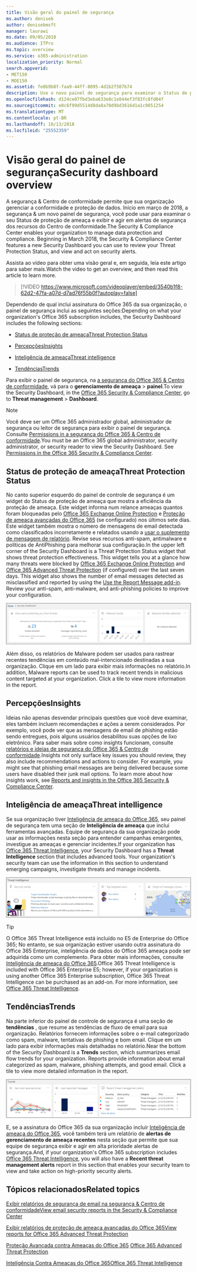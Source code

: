 ```yaml
---
title: Visão geral do painel de segurança
ms.author: deniseb
author: denisebmsft
manager: laurawi
ms.date: 09/05/2018
ms.audience: ITPro
ms.topic: overview
ms.service: o365-administration
localization_priority: Normal
search.appverid:
- MET150
- MOE150
ms.assetid: fe0b9b8f-faa9-44ff-8095-4d1b2f507b74
description: Use o novo painel de segurança para examinar o Status de proteção de ameaça do Office 365 e exibir e agir em alertas de segurança.
ms.openlocfilehash: d124ce07fbd3eba633e8c1e844ef3f83fc8fd04f
ms.sourcegitcommit: e0c6f99d5514d8da8a70d9bd3616d1a1c0851254
ms.translationtype: MT
ms.contentlocale: pt-BR
ms.lasthandoff: 10/13/2018
ms.locfileid: "25552359"
---
```

# <a name="security-dashboard-overview"></a><span data-ttu-id="5505d-103">Visão geral do painel de segurança</span><span class="sxs-lookup"><span data-stu-id="5505d-103">Security dashboard overview</span></span>

<span data-ttu-id="5505d-p101">A segurança &amp; Centro de conformidade permite que sua organização gerenciar a conformidade e proteção de dados. Início em março de 2018, a segurança &amp; um novo painel de segurança, você pode usar para examinar o seu Status de proteção de ameaça e exibir e agir em alertas de segurança dos recursos do Centro de conformidade.</span><span class="sxs-lookup"><span data-stu-id="5505d-p101">The Security &amp; Compliance Center enables your organization to manage data protection and compliance. Beginning in March 2018, the Security &amp; Compliance Center features a new Security Dashboard you can use to review your Threat Protection Status, and view and act on security alerts.</span></span> 
  
<span data-ttu-id="5505d-106">Assista ao vídeo para obter uma visão geral e, em seguida, leia este artigo para saber mais.</span><span class="sxs-lookup"><span data-stu-id="5505d-106">Watch the video to get an overview, and then read this article to learn more.</span></span>
  
> [!VIDEO https://www.microsoft.com/videoplayer/embed/3540b1f8-62d2-47fa-a07d-d7ad76f55b0f?autoplay=false]
  
<span data-ttu-id="5505d-107">Dependendo de qual inclui assinatura do Office 365 da sua organização, o painel de segurança inclui as seguintes seções:</span><span class="sxs-lookup"><span data-stu-id="5505d-107">Depending on what your organization's Office 365 subscription includes, the Security Dashboard includes the following sections:</span></span>
  
- [<span data-ttu-id="5505d-108">Status de proteção de ameaça</span><span class="sxs-lookup"><span data-stu-id="5505d-108">Threat Protection Status</span></span>](#threat-protection-status)
    
- [<span data-ttu-id="5505d-109">Percepções</span><span class="sxs-lookup"><span data-stu-id="5505d-109">Insights</span></span>](#insights)
    
- [<span data-ttu-id="5505d-110">Inteligência de ameaça</span><span class="sxs-lookup"><span data-stu-id="5505d-110">Threat intelligence</span></span>](#threat-intelligence)
    
- [<span data-ttu-id="5505d-111">Tendências</span><span class="sxs-lookup"><span data-stu-id="5505d-111">Trends</span></span>](#trends)
    
<span data-ttu-id="5505d-112">Para exibir o painel de segurança, na [a segurança do Office 365 &amp; Centro de conformidade](go-to-the-securitycompliance-center.md), vá para o **gerenciamento de ameaça** \> **painel**.</span><span class="sxs-lookup"><span data-stu-id="5505d-112">To view the Security Dashboard, in the [Office 365 Security &amp; Compliance Center](go-to-the-securitycompliance-center.md), go to **Threat management** \> **Dashboard**.</span></span>
  
> [!NOTE]
> <span data-ttu-id="5505d-p102">Você deve ser um Office 365 administrador global, administrador de segurança ou leitor de segurança para exibir o painel de segurança. Consulte [Permissions in a segurança do Office 365 &amp; Centro de conformidade](permissions-in-the-security-and-compliance-center.md).</span><span class="sxs-lookup"><span data-stu-id="5505d-p102">You must be an Office 365 global administrator, security administrator, or security reader to view the Security Dashboard. See [Permissions in the Office 365 Security &amp; Compliance Center](permissions-in-the-security-and-compliance-center.md).</span></span> 
  
## <a name="threat-protection-status"></a><span data-ttu-id="5505d-115">Status de proteção de ameaça</span><span class="sxs-lookup"><span data-stu-id="5505d-115">Threat Protection Status</span></span>

<span data-ttu-id="5505d-p103">No canto superior esquerdo do painel de controle de segurança é um widget do Status de proteção de ameaça que mostra a eficiência da proteção de ameaça. Este widget informa num relance ameaças quantos foram bloqueadas pelo [Office 365 Exchange Online Protection](anti-spam-protection.md) e [Proteção de ameaça avançadas do Office 365](office-365-atp.md) (se configurado) nos últimos sete dias. Este widget também mostra o número de mensagens de email detectada como classificados incorretamente e relatados usando a [usar o suplemento de mensagem de relatório](https://support.office.com/article/b5caa9f1-cdf3-4443-af8c-ff724ea719d2). Revise seus recursos anti-spam, antimalware e políticas de AntiPhishing para melhorar sua configuração.</span><span class="sxs-lookup"><span data-stu-id="5505d-p103">In the upper left corner of the Security Dashboard is a Threat Protection Status widget that shows threat protection effectiveness. This widget tells you at a glance how many threats were blocked by [Office 365 Exchange Online Protection](anti-spam-protection.md) and [Office 365 Advanced Threat Protection](office-365-atp.md) (if configured) over the last seven days. This widget also shows the number of email messages detected as misclassified and reported by using the [Use the Report Message add-in](https://support.office.com/article/b5caa9f1-cdf3-4443-af8c-ff724ea719d2). Review your anti-spam, anti-malware, and anti-phishing policies to improve your configuration.</span></span>
  
![Widgets da proteção de ameaça na parte superior do painel de controle de segurança](media/5c7c644e-6b01-4bf8-b991-f6ba0fdc5717.png)
  
<span data-ttu-id="5505d-p104">Além disso, os relatórios de Malware podem ser usados para rastrear recentes tendências em conteúdo mal-intencionado destinadas a sua organização. Clique em um lado para exibir mais informações no relatório.</span><span class="sxs-lookup"><span data-stu-id="5505d-p104">In addition, Malware reports can be used to track recent trends in malicious content targeted at your organization. Click a tile to view more information in the report.</span></span>
  
## <a name="insights"></a><span data-ttu-id="5505d-123">Percepções</span><span class="sxs-lookup"><span data-stu-id="5505d-123">Insights</span></span>

<span data-ttu-id="5505d-p105">Ideias não apenas desvendar principais questões que você deve examinar, eles também incluem recomendações e ações a serem considerados. Por exemplo, você pode ver que as mensagens de email de phishing estão sendo entregues, pois alguns usuários desabilitou suas opções de lixo eletrônico. Para saber mais sobre como insights funcionam, consulte [relatórios e ideias de segurança do Office 365 &amp; Centro de conformidade](reports-and-insights-in-security-and-compliance.md).</span><span class="sxs-lookup"><span data-stu-id="5505d-p105">Insights not only surface key issues you should review, they also include recommendations and actions to consider. For example, you might see that phishing email messages are being delivered because some users have disabled their junk mail options. To learn more about how insights work, see [Reports and insights in the Office 365 Security &amp; Compliance Center](reports-and-insights-in-security-and-compliance.md).</span></span>
  
## <a name="threat-intelligence"></a><span data-ttu-id="5505d-127">Inteligência de ameaça</span><span class="sxs-lookup"><span data-stu-id="5505d-127">Threat intelligence</span></span>

<span data-ttu-id="5505d-p106">Se sua organização tiver [Inteligência de ameaça do Office 365](office-365-ti.md), seu painel de segurança tem uma seção de **Inteligência de ameaça** que inclui ferramentas avançadas. Equipe de segurança da sua organização pode usar as informações nesta seção para entender campanhas emergentes, investigue as ameaças e gerenciar incidentes.</span><span class="sxs-lookup"><span data-stu-id="5505d-p106">If your organization has [Office 365 Threat Intelligence](office-365-ti.md), your Security Dashboard has a **Threat Intelligence** section that includes advanced tools. Your organization's security team can use the information in this section to understand emerging campaigns, investigate threats and manage incidents.</span></span> 
  
![Inteligência de ameaça ajuda você a entender destinadas a sua organização de ataques](media/6ce67cf2-3bbb-4008-9c55-1b4c7af0471f.png)
  
> [!TIP]
> <span data-ttu-id="5505d-p107">O Office 365 Threat Intelligence está incluído no E5 de Enterprise do Office 365; No entanto, se sua organização estiver usando outra assinatura do Office 365 Enterprise, inteligência de dados do Office 365 ameaça pode ser adquirida como um complemento. Para obter mais informações, consulte [Inteligência de ameaça do Office 365](office-365-ti.md).</span><span class="sxs-lookup"><span data-stu-id="5505d-p107">Office 365 Threat Intelligence is included with Office 365 Enterprise E5; however, if your organization is using another Office 365 Enterprise subscription, Office 365 Threat Intelligence can be purchased as an add-on. For more information, see [Office 365 Threat Intelligence](office-365-ti.md).</span></span> 
  
## <a name="trends"></a><span data-ttu-id="5505d-133">Tendências</span><span class="sxs-lookup"><span data-stu-id="5505d-133">Trends</span></span>

<span data-ttu-id="5505d-p108">Na parte inferior do painel de controle de segurança é uma seção de **tendências** , que resume as tendências de fluxo de email para sua organização. Relatórios fornecem informações sobre o e-mail categorizado como spam, malware, tentativas de phishing e bom email. Clique em um lado para exibir informações mais detalhadas no relatório.</span><span class="sxs-lookup"><span data-stu-id="5505d-p108">Near the bottom of the Security Dashboard is a **Trends** section, which summarizes email flow trends for your organization. Reports provide information about email categorized as spam, malware, phishing attempts, and good email. Click a tile to view more detailed information in the report.</span></span> 
  
![A seção de tendências resume as tendências de fluxo de email para a organização](media/edec55c0-59f4-4510-ae91-4a50b7b3cd93.png)
  
<span data-ttu-id="5505d-138">E, se a assinatura do Office 365 da sua organização incluir [Inteligência de ameaça do Office 365](office-365-ti.md), você também terá um relatório de **alertas de gerenciamento de ameaça recentes** nesta seção que permite que sua equipe de segurança exibir e agir em alta prioridade alertas de segurança.</span><span class="sxs-lookup"><span data-stu-id="5505d-138">And, if your organization's Office 365 subscription includes [Office 365 Threat Intelligence](office-365-ti.md), you will also have a **Recent threat management alerts** report in this section that enables your security team to view and take action on high-priority security alerts.</span></span> 
  
## <a name="related-topics"></a><span data-ttu-id="5505d-139">Tópicos relacionados</span><span class="sxs-lookup"><span data-stu-id="5505d-139">Related topics</span></span>

[<span data-ttu-id="5505d-140">Exibir relatórios de segurança de email na segurança &amp; Centro de conformidade</span><span class="sxs-lookup"><span data-stu-id="5505d-140">View email security reports in the Security &amp; Compliance Center</span></span>](view-email-security-reports.md)
  
[<span data-ttu-id="5505d-141">Exibir relatórios de proteção de ameaça avançadas do Office 365</span><span class="sxs-lookup"><span data-stu-id="5505d-141">View reports for Office 365 Advanced Threat Protection</span></span>](view-reports-for-atp.md)
  
<span data-ttu-id="5505d-142">[Proteção Avançada contra Ameaças do Office 365](office-365-atp.md) </span><span class="sxs-lookup"><span data-stu-id="5505d-142">[Office 365 Advanced Threat Protection](office-365-atp.md)</span></span>
  
[<span data-ttu-id="5505d-143">Inteligência Contra Ameaças do Office 365</span><span class="sxs-lookup"><span data-stu-id="5505d-143">Office 365 Threat Intelligence</span></span>](office-365-ti.md)
  

